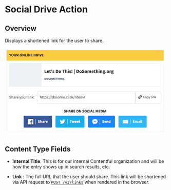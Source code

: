 # Social Drive Action

## Overview

Displays a shortened link for the user to share.

![Example Social Drive Action](../../.gitbook/assets/social-action-drive.png)

## Content Type Fields

- **Internal Title**: This is for our internal Contentful organization and will be how the entry shows up in search results, etc.

- **Link** : The full URL that the user should share. This link will be shortened via API request to [`POST /v2/links`](api-reference/api-v2/links-resource.md) when rendered in the browser.
